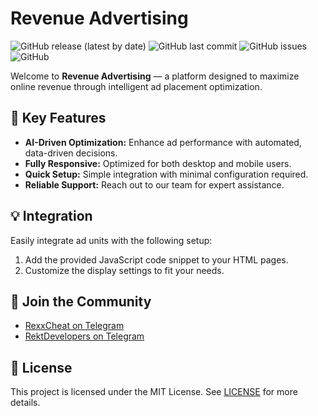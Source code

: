 # Revenue Advertising

![GitHub release (latest by date)](https://img.shields.io/github/v/release/revenue-advertising/revenue-advertising.github.io)
![GitHub last commit](https://img.shields.io/github/last-commit/revenue-advertising/revenue-advertising.github.io)
![GitHub issues](https://img.shields.io/github/issues/revenue-advertising/revenue-advertising.github.io)
![GitHub](https://img.shields.io/github/license/revenue-advertising/revenue-advertising.github.io)

Welcome to **Revenue Advertising** — a platform designed to maximize online revenue through intelligent ad placement optimization.

## 🚀 Key Features
- **AI-Driven Optimization:** Enhance ad performance with automated, data-driven decisions.
- **Fully Responsive:** Optimized for both desktop and mobile users.
- **Quick Setup:** Simple integration with minimal configuration required.
- **Reliable Support:** Reach out to our team for expert assistance.


## 💡 Integration
Easily integrate ad units with the following setup:
1. Add the provided JavaScript code snippet to your HTML pages.
2. Customize the display settings to fit your needs.

## 📱 Join the Community
- [RexxCheat on Telegram](https://t.me/RexxCheat)
- [RektDevelopers on Telegram](https://t.me/RektDevelopers)

## 📃 License
This project is licensed under the MIT License. See [LICENSE](LICENSE) for more details.

